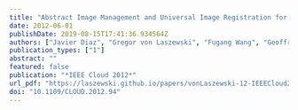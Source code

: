 ```yaml
---
title: "Abstract Image Management and Universal Image Registration for Cloud and HPC Infrastructures"
date: 2012-06-01
publishDate: 2019-08-15T17:41:36.934564Z
authors: ["Javier Diaz", "Gregor von Laszewski", "Fugang Wang", "Geoffrey C. Fox"]
publication_types: ["1"]
abstract: ""
featured: false
publication: "*IEEE Cloud 2012*"
url_pdf: "https://laszewski.github.io/papers/vonLaszewski-12-IEEECloud2012.pdf"
doi: "10.1109/CLOUD.2012.94"
---
```


